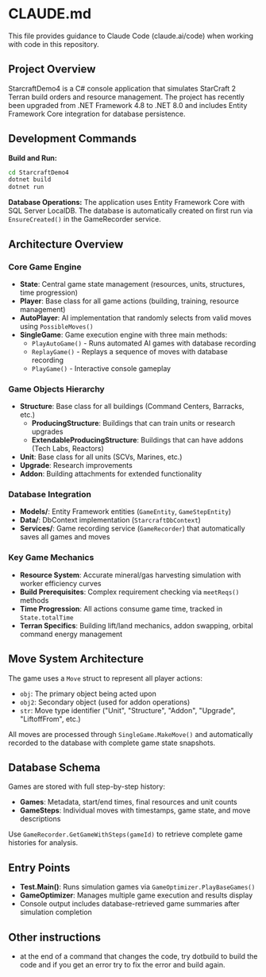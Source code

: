 # CLAUDE.md

This file provides guidance to Claude Code (claude.ai/code) when working with code in this repository.

## Project Overview

StarcraftDemo4 is a C# console application that simulates StarCraft 2 Terran build orders and resource management. The project has recently been upgraded from .NET Framework 4.8 to .NET 8.0 and includes Entity Framework Core integration for database persistence.

## Development Commands

**Build and Run:**
```bash
cd StarcraftDemo4
dotnet build
dotnet run
```

**Database Operations:**
The application uses Entity Framework Core with SQL Server LocalDB. The database is automatically created on first run via `EnsureCreated()` in the GameRecorder service.

## Architecture Overview

### Core Game Engine
- **State**: Central game state management (resources, units, structures, time progression)
- **Player**: Base class for all game actions (building, training, resource management)
- **AutoPlayer**: AI implementation that randomly selects from valid moves using `PossibleMoves()`
- **SingleGame**: Game execution engine with three main methods:
  - `PlayAutoGame()` - Runs automated AI games with database recording
  - `ReplayGame()` - Replays a sequence of moves with database recording  
  - `PlayGame()` - Interactive console gameplay

### Game Objects Hierarchy
- **Structure**: Base class for all buildings (Command Centers, Barracks, etc.)
  - **ProducingStructure**: Buildings that can train units or research upgrades
  - **ExtendableProducingStructure**: Buildings that can have addons (Tech Labs, Reactors)
- **Unit**: Base class for all units (SCVs, Marines, etc.)
- **Upgrade**: Research improvements
- **Addon**: Building attachments for extended functionality

### Database Integration
- **Models/**: Entity Framework entities (`GameEntity`, `GameStepEntity`)
- **Data/**: DbContext implementation (`StarcraftDbContext`)
- **Services/**: Game recording service (`GameRecorder`) that automatically saves all games and moves

### Key Game Mechanics
- **Resource System**: Accurate mineral/gas harvesting simulation with worker efficiency curves
- **Build Prerequisites**: Complex requirement checking via `meetReqs()` methods
- **Time Progression**: All actions consume game time, tracked in `State.totalTime`
- **Terran Specifics**: Building lift/land mechanics, addon swapping, orbital command energy management

## Move System Architecture

The game uses a `Move` struct to represent all player actions:
- `obj`: The primary object being acted upon
- `obj2`: Secondary object (used for addon operations)  
- `str`: Move type identifier ("Unit", "Structure", "Addon", "Upgrade", "LiftoffFrom", etc.)

All moves are processed through `SingleGame.MakeMove()` and automatically recorded to the database with complete game state snapshots.

## Database Schema

Games are stored with full step-by-step history:
- **Games**: Metadata, start/end times, final resources and unit counts
- **GameSteps**: Individual moves with timestamps, game state, and move descriptions

Use `GameRecorder.GetGameWithSteps(gameId)` to retrieve complete game histories for analysis.

## Entry Points

- **Test.Main()**: Runs simulation games via `GameOptimizer.PlayBaseGames()`
- **GameOptimizer**: Manages multiple game execution and results display
- Console output includes database-retrieved game summaries after simulation completion

## Other instructions	
- at the end of a command that changes the code, try dotbuild to build the code and if you get an error try to fix the error and build again.  